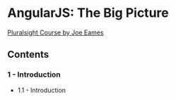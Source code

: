 # AngularJS: The Big Picture

[Pluralsight Course by Joe Eames](https://app.pluralsight.com/library/courses/angular-big-picture/table-of-contents)

## Contents

### 1 - Introduction

* 1.1 - Introduction